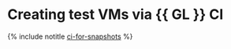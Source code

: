 # Creating test VMs via {{ GL }} CI

{% include notitle [ci-for-snapshots](../../_tutorials/dev/ci-for-snapshots.md) %}